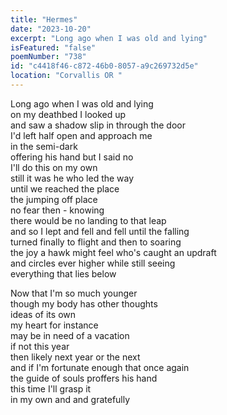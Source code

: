 ```yaml
---
title: "Hermes"
date: "2023-10-20"
excerpt: "Long ago when I was old and lying"
isFeatured: "false"
poemNumber: "738"
id: "c4418f46-c872-46b0-8057-a9c269732d5e"
location: "Corvallis OR "
---
```


Long ago when I was old and lying  
on my deathbed I looked up  
and saw a shadow slip in through the door  
I'd left half open and approach me  
in the semi-dark  
offering his hand but I said no  
I'll do this on my own  
still it was he who led the way  
until we reached the place  
the jumping off place  
no fear then - knowing  
there would be no landing to that leap  
and so I lept and fell and fell until the falling  
turned finally to flight and then to soaring  
the joy a hawk might feel who's caught an updraft  
and circles ever higher while still seeing  
everything that lies below

Now that I'm so much younger  
though my body has other thoughts  
ideas of its own  
my heart for instance  
may be in need of a vacation  
if not this year  
then likely next year or the next  
and if I'm fortunate enough that once again  
the guide of souls proffers his hand  
this time I'll grasp it  
in my own and and gratefully
